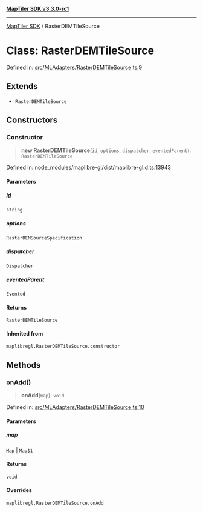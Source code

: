 [**MapTiler SDK v3.3.0-rc1**](../README.md)

***

[MapTiler SDK](../README.md) / RasterDEMTileSource

# Class: RasterDEMTileSource

Defined in: [src/MLAdapters/RasterDEMTileSource.ts:9](https://github.com/maptiler/maptiler-sdk-js/blob/d9cb958ebf063ecde2f6f583eb172e5a83460e6a/src/MLAdapters/RasterDEMTileSource.ts#L9)

## Extends

- `RasterDEMTileSource`

## Constructors

### Constructor

> **new RasterDEMTileSource**(`id`, `options`, `dispatcher`, `eventedParent`): `RasterDEMTileSource`

Defined in: node\_modules/maplibre-gl/dist/maplibre-gl.d.ts:13943

#### Parameters

##### id

`string`

##### options

`RasterDEMSourceSpecification`

##### dispatcher

`Dispatcher`

##### eventedParent

`Evented`

#### Returns

`RasterDEMTileSource`

#### Inherited from

`maplibregl.RasterDEMTileSource.constructor`

## Methods

### onAdd()

> **onAdd**(`map`): `void`

Defined in: [src/MLAdapters/RasterDEMTileSource.ts:10](https://github.com/maptiler/maptiler-sdk-js/blob/d9cb958ebf063ecde2f6f583eb172e5a83460e6a/src/MLAdapters/RasterDEMTileSource.ts#L10)

#### Parameters

##### map

[`Map`](Map.md) | `Map$1`

#### Returns

`void`

#### Overrides

`maplibregl.RasterDEMTileSource.onAdd`
